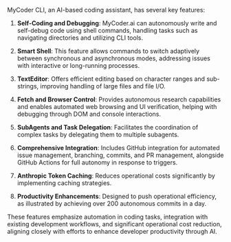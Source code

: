 ﻿MyCoder CLI, an AI-based coding assistant, has several key features:

1. **Self-Coding and Debugging**: MyCoder.ai can autonomously write and self-debug code using shell commands, handling tasks such as navigating directories and utilizing CLI tools.

2. **Smart Shell**: This feature allows commands to switch adaptively between synchronous and asynchronous modes, addressing issues with interactive or long-running processes.

3. **TextEditor**: Offers efficient editing based on character ranges and sub-strings, improving handling of large files and file I/O.

4. **Fetch and Browser Control**: Provides autonomous research capabilities and enables automated web browsing and UI verification, helping with debugging through DOM and console interactions.

5. **SubAgents and Task Delegation**: Facilitates the coordination of complex tasks by delegating them to multiple subagents.

6. **Comprehensive Integration**: Includes GitHub integration for automated issue management, branching, commits, and PR management, alongside GitHub Actions for full autonomy in response to triggers.

7. **Anthropic Token Caching**: Reduces operational costs significantly by implementing caching strategies.

8. **Productivity Enhancements**: Designed to push operational efficiency, as illustrated by achieving over 200 autonomous commits in a day.

These features emphasize automation in coding tasks, integration with existing development workflows, and significant operational cost reduction, aligning closely with efforts to enhance developer productivity through AI.

